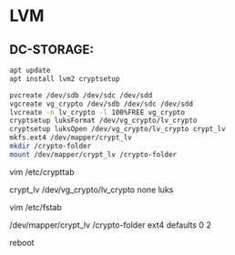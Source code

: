 # LVM

## DC-STORAGE:

```bash
apt update
apt install lvm2 cryptsetup
```

```bash
pvcreate /dev/sdb /dev/sdc /dev/sdd
vgcreate vg_crypto /dev/sdb /dev/sdc /dev/sdd
lvcreate -n lv_crypto -l 100%FREE vg_crypto
cryptsetup luksFormat /dev/vg_crypto/lv_crypto
cryptsetup luksOpen /dev/vg_crypto/lv_crypto crypt_lv
mkfs.ext4 /dev/mapper/crypt_lv
mkdir /crypto-folder
mount /dev/mapper/crypt_lv /crypto-folder
```

vim /etc/crypttab

crypt_lv /dev/vg_crypto/lv_crypto none luks

vim /etc/fstab

/dev/mapper/crypt_lv /crypto-folder ext4 defaults 0 2

reboot








